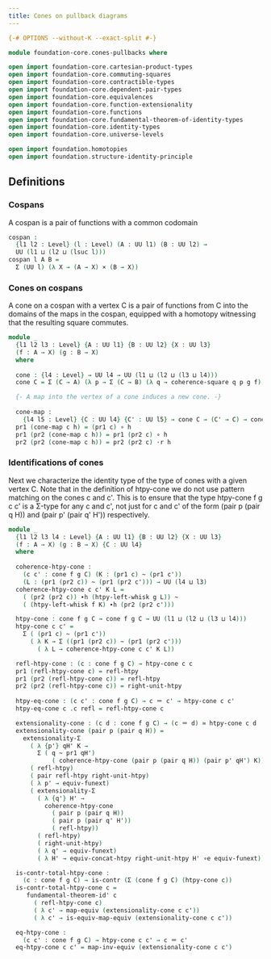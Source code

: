 ```yaml
---
title: Cones on pullback diagrams
---
```


```agda
{-# OPTIONS --without-K --exact-split #-}

module foundation-core.cones-pullbacks where

open import foundation-core.cartesian-product-types
open import foundation-core.commuting-squares
open import foundation-core.contractible-types
open import foundation-core.dependent-pair-types
open import foundation-core.equivalences
open import foundation-core.function-extensionality
open import foundation-core.functions
open import foundation-core.fundamental-theorem-of-identity-types
open import foundation-core.identity-types
open import foundation-core.universe-levels

open import foundation.homotopies
open import foundation.structure-identity-principle
```

## Definitions

### Cospans

A cospan is a pair of functions with a common codomain

```agda
cospan :
  {l1 l2 : Level} (l : Level) (A : UU l1) (B : UU l2) →
  UU (l1 ⊔ (l2 ⊔ (lsuc l)))
cospan l A B =
  Σ (UU l) (λ X → (A → X) × (B → X))
```

### Cones on cospans

A cone on a cospan with a vertex C is a pair of functions from C into the domains of the maps in the cospan, equipped with a homotopy witnessing that the resulting square commutes.

```agda
module _
  {l1 l2 l3 : Level} {A : UU l1} {B : UU l2} {X : UU l3}
  (f : A → X) (g : B → X)
  where
   
  cone : {l4 : Level} → UU l4 → UU (l1 ⊔ (l2 ⊔ (l3 ⊔ l4)))
  cone C = Σ (C → A) (λ p → Σ (C → B) (λ q → coherence-square q p g f))

  {- A map into the vertex of a cone induces a new cone. -}
  
  cone-map :
    {l4 l5 : Level} {C : UU l4} {C' : UU l5} → cone C → (C' → C) → cone C'
  pr1 (cone-map c h) = (pr1 c) ∘ h
  pr1 (pr2 (cone-map c h)) = pr1 (pr2 c) ∘ h
  pr2 (pr2 (cone-map c h)) = pr2 (pr2 c) ·r h
```

### Identifications of cones

Next we characterize the identity type of the type of cones with a given vertex C. Note that in the definition of htpy-cone we do not use pattern matching on the cones c and c'. This is to ensure that the type htpy-cone f g c c' is a Σ-type for any c and c', not just for c and c' of the form (pair p (pair q H)) and (pair p' (pair q' H')) respectively.

```agda
module _
  {l1 l2 l3 l4 : Level} {A : UU l1} {B : UU l2} {X : UU l3}
  (f : A → X) (g : B → X) {C : UU l4}
  where
  
  coherence-htpy-cone :
    (c c' : cone f g C) (K : (pr1 c) ~ (pr1 c'))
    (L : (pr1 (pr2 c)) ~ (pr1 (pr2 c'))) → UU (l4 ⊔ l3)
  coherence-htpy-cone c c' K L =
    ( (pr2 (pr2 c)) ∙h (htpy-left-whisk g L)) ~
    ( (htpy-left-whisk f K) ∙h (pr2 (pr2 c')))

  htpy-cone : cone f g C → cone f g C → UU (l1 ⊔ (l2 ⊔ (l3 ⊔ l4)))
  htpy-cone c c' =
    Σ ( (pr1 c) ~ (pr1 c'))
      ( λ K → Σ ((pr1 (pr2 c)) ~ (pr1 (pr2 c')))
        ( λ L → coherence-htpy-cone c c' K L))

  refl-htpy-cone : (c : cone f g C) → htpy-cone c c
  pr1 (refl-htpy-cone c) = refl-htpy
  pr1 (pr2 (refl-htpy-cone c)) = refl-htpy
  pr2 (pr2 (refl-htpy-cone c)) = right-unit-htpy
      
  htpy-eq-cone : (c c' : cone f g C) → c ＝ c' → htpy-cone c c'
  htpy-eq-cone c .c refl = refl-htpy-cone c

  extensionality-cone : (c d : cone f g C) → (c ＝ d) ≃ htpy-cone c d
  extensionality-cone (pair p (pair q H)) =
    extensionality-Σ
      ( λ {p'} qH' K →
        Σ ( q ~ pr1 qH')
            ( coherence-htpy-cone (pair p (pair q H)) (pair p' qH') K))
      ( refl-htpy)
      ( pair refl-htpy right-unit-htpy)
      ( λ p' → equiv-funext)
      ( extensionality-Σ
        ( λ {q'} H' →
          coherence-htpy-cone
            ( pair p (pair q H))
            ( pair p (pair q' H'))
            ( refl-htpy))
        ( refl-htpy)
        ( right-unit-htpy)
        ( λ q' → equiv-funext)
        ( λ H' → equiv-concat-htpy right-unit-htpy H' ∘e equiv-funext))

  is-contr-total-htpy-cone :
    (c : cone f g C) → is-contr (Σ (cone f g C) (htpy-cone c))
  is-contr-total-htpy-cone c =
     fundamental-theorem-id' c
       ( refl-htpy-cone c)
       ( λ c' → map-equiv (extensionality-cone c c'))
       ( λ c' → is-equiv-map-equiv (extensionality-cone c c'))

  eq-htpy-cone :
    (c c' : cone f g C) → htpy-cone c c' → c ＝ c'
  eq-htpy-cone c c' = map-inv-equiv (extensionality-cone c c')
```
